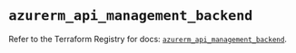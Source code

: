 # `azurerm_api_management_backend`

Refer to the Terraform Registry for docs: [`azurerm_api_management_backend`](https://registry.terraform.io/providers/hashicorp/azurerm/3.101.0/docs/resources/api_management_backend).
